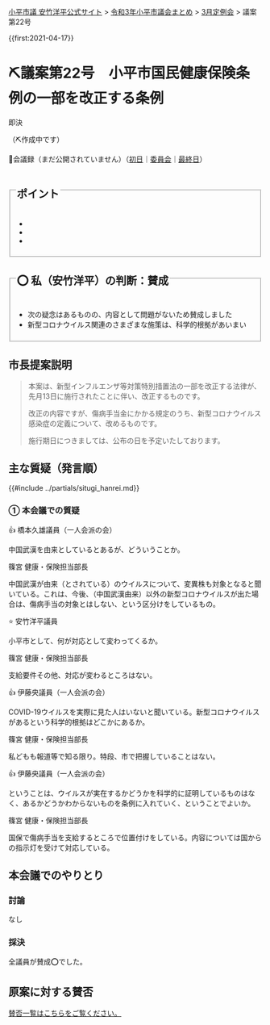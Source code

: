 <p class="breadcrumbs"><a href="https://yasutakeyohei.com/">小平市議 安竹洋平公式サイト</a> > <a href="../index.md">令和3年小平市議会まとめ</a> > <a href="./index.md">3月定例会</a> > 議案第22号</p>

{{first:2021-04-17}}

# ⛏️議案第22号　小平市国民健康保険条例の一部を改正する条例

<i class="fa fa-gavel" aria-hidden="true"></i> 即決

（⛏️作成中です）

<p class="read-kaigiroku">📄会議録（まだ公開されていません）（<a href="https://ssp.kaigiroku.net/tenant/kodaira/SpTop.html">初日</a>｜<a href="https://ssp.kaigiroku.net/tenant/kodaira/SpTop.html">委員会</a>｜<a href="https://ssp.kaigiroku.net/tenant/kodaira/SpTop.html">最終日</a>）</p>

<fieldset class="point">
  <legend>
    <h2> ポイント </h2>
  </legend>
  <ul>
    <li class="chk"></li>
    <li class="chk"></li>
    <li class="chk"></li>
  </ul>
</fieldset>

<fieldset class="sanpi">
  <legend>
    <h2>⭕️ 私（安竹洋平）の判断：賛成 </h2>
  </legend>
  <ul>
    <li>次の疑念はあるものの、内容として問題がないため賛成しました</li>
    <li class="ng">新型コロナウイルス関連のさまざまな施策は、科学的根拠があいまい</li>
  </ul>
</fieldset>

## 市長提案説明

> 本案は、新型インフルエンザ等対策特別措置法の一部を改正する法律が、先月13日に施行されたことに伴い、改正するものです。
>
> 改正の内容ですが、傷病手当金にかかる規定のうち、新型コロナウイルス感染症の定義について、改めるものです。
>
> 施行期日につきましては、公布の日を予定いたしております。

## 主な質疑（発言順）
{{#include ../partials/situgi_hanrei.md}}

### ① 本会議での質疑

<div class="balloon bl-left hitori">👍 橋本久雄議員（一人会派の会）<br><div>

中国武漢を由来としているとあるが、どういうことか。

</div></div>

<div class="balloon bl-right">篠宮 健康・保険担当部長<br><div>

中国武漢が由来（とされている）のウイルスについて、変異株も対象となると聞いている。これは、今後、（中国武漢由来）以外の新型コロナウイルスが出た場合は、傷病手当の対象とはしない、という区分けをしているもの。

</div></div>

<div class="balloon bl-left hitori"><span class="yasutake">⭐️ 安竹洋平議員</span><br><div>

小平市として、何が対応として変わってくるか。

</div></div>

<div class="balloon bl-right">篠宮 健康・保険担当部長<br><div>

支給要件その他、対応が変わるところはない。

</div></div>

<div class="balloon bl-left hitori">👍 伊藤央議員（一人会派の会）<br><div>

COVID-19ウイルスを実際に見た人はいないと聞いている。新型コロナウイルスがあるという科学的根拠はどこかにあるか。

</div></div>

<div class="balloon bl-right">篠宮 健康・保険担当部長<br><div>

私どもも報道等で知る限り。特段、市で把握していることはない。

</div></div>

<div class="balloon bl-left hitori">👍 伊藤央議員（一人会派の会）<br><div>

ということは、ウイルスが実在するかどうかを科学的に証明しているものはなく、あるかどうかわからないものを条例に入れていく、ということでよいか。

</div></div>

<div class="balloon bl-right">篠宮 健康・保険担当部長<br><div>

国保で傷病手当を支給するところで位置付けをしている。内容については国からの指示灯を受けて対応している。

</div></div>

## 本会議でのやりとり

### 討論
なし

### 採決

全議員が賛成⭕️でした。

## 原案に対する賛否
[賛否一覧はこちらをご覧ください。](../kekka-ichiran.md#賛否)